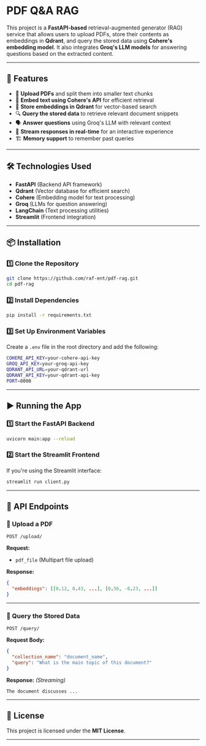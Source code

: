 # **PDF Q&A RAG**

This project is a **FastAPI-based** retrieval-augmented generator (RAG) service that allows users to upload PDFs, store their contents as embeddings in **Qdrant**, and query the stored data using **Cohere's embedding model**. It also integrates **Groq's LLM models** for answering questions based on the extracted content.

---

## **🚀 Features**
- 📄 **Upload PDFs** and split them into smaller text chunks  
- 🧠 **Embed text using Cohere's API** for efficient retrieval  
- 📌 **Store embeddings in Qdrant** for vector-based search  
- 🔍 **Query the stored data** to retrieve relevant document snippets  
- 🗣 **Answer questions** using Groq's LLM with relevant context  
- 🔄 **Stream responses in real-time** for an interactive experience  
- 🏗 **Memory support** to remember past queries  

---

## **🛠 Technologies Used**
- **FastAPI** (Backend API framework)
- **Qdrant** (Vector database for efficient search)
- **Cohere** (Embedding model for text processing)
- **Groq** (LLMs for question answering)
- **LangChain** (Text processing utilities)
- **Streamlit** (Frontend integration)

---

## **📦 Installation**
### **1️⃣ Clone the Repository**
```sh
git clone https://github.com/raf-ent/pdf-rag.git
cd pdf-rag
```

### **2️⃣ Install Dependencies**
```sh
pip install -r requirements.txt
```

### **3️⃣ Set Up Environment Variables**
Create a `.env` file in the root directory and add the following:
```sh
COHERE_API_KEY=your-cohere-api-key
GROQ_API_KEY=your-groq-api-key
QDRANT_API_URL=your-qdrant-url
QDRANT_API_KEY=your-qdrant-api-key
PORT=8000
```

---

## **▶ Running the App**
### **1️⃣ Start the FastAPI Backend**
```sh
uvicorn main:app --reload
```

### **2️⃣ Start the Streamlit Frontend**
If you're using the Streamlit interface:
```sh
streamlit run client.py
```

---

## **📌 API Endpoints**
### **🔹 Upload a PDF**
```http
POST /upload/
```
**Request:**  
- `pdf_file` (Multipart file upload)  

**Response:**  
```json
{
  "embeddings": [[0.12, 0.43, ...], [0.56, -0.23, ...]]
}
```

---

### **🔹 Query the Stored Data**
```http
POST /query/
```
**Request Body:**  
```json
{
  "collection_name": "document_name",
  "query": "What is the main topic of this document?"
}
```

**Response:** *(Streaming)*
```
The document discusses ...
```

---

<!-- ## **🛠 Future Improvements**
- 🔄 **Better memory storage** (Redis/PostgreSQL)
- 📊 **UI enhancements** for Streamlit frontend
- ⏩ **Faster response streaming** with async optimizations

---

## **🙌 Contributors**
- **Your Name** - *Backend Development*
- **Your Team Member** - *Frontend Integration*
- **Another Contributor** - *Vector Search Optimization*

--- -->

## **📜 License**
This project is licensed under the **MIT License**.

---